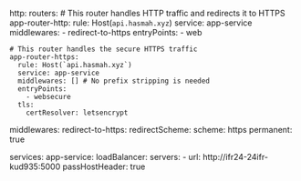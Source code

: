 http:
  routers:
    # This router handles HTTP traffic and redirects it to HTTPS
    app-router-http:
      rule: Host(`api.hasmah.xyz`)
      service: app-service
      middlewares:
        - redirect-to-https
      entryPoints:
        - web

    # This router handles the secure HTTPS traffic
    app-router-https:
      rule: Host(`api.hasmah.xyz`)
      service: app-service
      middlewares: [] # No prefix stripping is needed
      entryPoints:
        - websecure
      tls:
        certResolver: letsencrypt

  middlewares:
    redirect-to-https:
      redirectScheme:
        scheme: https
        permanent: true

  services:
    app-service:
      loadBalancer:
        servers:
          - url: http://ifr24-24ifr-kud935:5000
        passHostHeader: true
